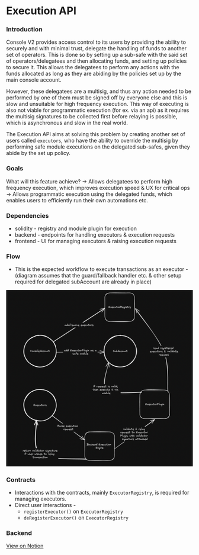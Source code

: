 # Execution API

### Introduction

Console V2 provides access control to its users by providing the ability to securely and with minimal trust, delegate the handling of funds to another set of operators. This is done so by setting up a sub-safe with the said set of operators/delegatees and then allocating funds, and setting up policies to secure it. This allows the delegatees to perform any actions with the funds allocated as long as they are abiding by the policies set up by the main console account.

However, these delegatees are a multisig, and thus any action needed to be performed by one of them must be signed off by everyone else and this is slow and unsuitable for high frequency execution. This way of executing is also not viable for programmatic execution (for ex. via an api) as it requires the multisig signatures to be collected first before relaying is possible, which is asynchronous and slow in the real world.

The Execution API aims at solving this problem by creating another set of users called `executors`, who have the ability to override the multisig by performing safe module executions on the delegated sub-safes, given they abide by the set up policy.

### Goals

What will this feature achieve?
→ Allows delegatees to perform high frequency execution, which improves execution speed & UX for critical ops
→ Allows programmatic execution using the delegated funds, which enables users to efficiently run their own automations etc.

### Dependencies

- solidity - registry and module plugin for execution
- backend - endpoints for handling executors & execution requests
- frontend - UI for managing executors & raising execution requests

### Flow

- This is the expected workflow to execute transactions as an executor -
  (diagram assumes that the guard/fallback handler etc. & other setup required for delegated subAccount are already in place)

![Flow](./images/flow.png)

### Contracts

- Interactions with the contracts, mainly `ExecutorRegistry`, is required for managing executors.
- Direct user interactions -
  - `registerExecutor()` on `ExecutorRegistry`
  - `deRegisterExecutor()` on `ExecutorRegistry`

### Backend

[View on Notion](https://www.notion.so/brahmafi/3rd-Party-APIs-1686d07ffdf3492a93e0a8d10ca7e1d5)
